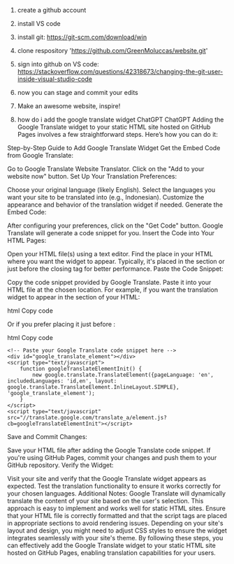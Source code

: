 1) create a github account

2) install VS code

3) install git: https://git-scm.com/download/win

4) clone respository 'https://github.com/GreenMoluccas/website.git'

5) sign into github on VS code: https://stackoverflow.com/questions/42318673/changing-the-git-user-inside-visual-studio-code

6) now you can stage and commit your edits

7) Make an awesome website, inspire!

8) how do i add the google translate widget
ChatGPT
ChatGPT
Adding the Google Translate widget to your static HTML site hosted on GitHub Pages involves a few straightforward steps. Here’s how you can do it:

Step-by-Step Guide to Add Google Translate Widget
Get the Embed Code from Google Translate:

Go to Google Translate Website Translator.
Click on the "Add to your website now" button.
Set Up Your Translation Preferences:

Choose your original language (likely English).
Select the languages you want your site to be translated into (e.g., Indonesian).
Customize the appearance and behavior of the translation widget if needed.
Generate the Embed Code:

After configuring your preferences, click on the "Get Code" button.
Google Translate will generate a code snippet for you.
Insert the Code into Your HTML Pages:

Open your HTML file(s) using a text editor.
Find the place in your HTML where you want the widget to appear. Typically, it's placed in the <head> section or just before the closing </body> tag for better performance.
Paste the Code Snippet:

Copy the code snippet provided by Google Translate.
Paste it into your HTML file at the chosen location.
For example, if you want the translation widget to appear in the <head> section of your HTML:

html
Copy code
<head>
    <!-- Other meta tags and CSS links -->
    <!-- Paste your Google Translate code snippet here -->
    <script type="text/javascript">
        function googleTranslateElementInit() {
            new google.translate.TranslateElement({pageLanguage: 'en', includedLanguages: 'id,en', layout: google.translate.TranslateElement.InlineLayout.SIMPLE}, 'google_translate_element');
        }
    </script>
    <script type="text/javascript" src="//translate.google.com/translate_a/element.js?cb=googleTranslateElementInit"></script>
</head>
Or if you prefer placing it just before </body>:

html
Copy code
<body>
    <!-- Your HTML content -->
    
    <!-- Paste your Google Translate code snippet here -->
    <div id="google_translate_element"></div>
    <script type="text/javascript">
        function googleTranslateElementInit() {
            new google.translate.TranslateElement({pageLanguage: 'en', includedLanguages: 'id,en', layout: google.translate.TranslateElement.InlineLayout.SIMPLE}, 'google_translate_element');
        }
    </script>
    <script type="text/javascript" src="//translate.google.com/translate_a/element.js?cb=googleTranslateElementInit"></script>
</body>
Save and Commit Changes:

Save your HTML file after adding the Google Translate code snippet.
If you're using GitHub Pages, commit your changes and push them to your GitHub repository.
Verify the Widget:

Visit your site and verify that the Google Translate widget appears as expected.
Test the translation functionality to ensure it works correctly for your chosen languages.
Additional Notes:
Google Translate will dynamically translate the content of your site based on the user's selection. This approach is easy to implement and works well for static HTML sites.
Ensure that your HTML file is correctly formatted and that the script tags are placed in appropriate sections to avoid rendering issues.
Depending on your site's layout and design, you might need to adjust CSS styles to ensure the widget integrates seamlessly with your site's theme.
By following these steps, you can effectively add the Google Translate widget to your static HTML site hosted on GitHub Pages, enabling translation capabilities for your users.
